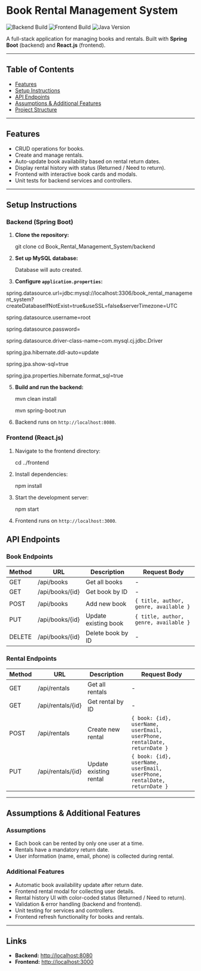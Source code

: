 
# Book Rental Management System

![Backend Build](https://img.shields.io/badge/backend-SpringBoot-blue)
![Frontend Build](https://img.shields.io/badge/frontend-React-green)
![Java Version](https://img.shields.io/badge/java-17-orange)


A full-stack application for managing books and rentals. Built with **Spring Boot** (backend) and **React.js** (frontend).

---

## Table of Contents

- [Features](#features)
- [Setup Instructions](#setup-instructions)
- [API Endpoints](#api-endpoints)
- [Assumptions & Additional Features](#assumptions--additional-features)
- [Project Structure](#project-structure)

---

## Features

- CRUD operations for books.
- Create and manage rentals.
- Auto-update book availability based on rental return dates.
- Display rental history with status (Returned / Need to return).
- Frontend with interactive book cards and modals.
- Unit tests for backend services and controllers.

---

## Setup Instructions

### Backend (Spring Boot)

1. **Clone the repository:**
   
   git clone <repo-url>
   cd Book_Rental_Management_System/backend

2. **Set up MySQL database:**

   Database will auto created.
  

3. **Configure `application.properties`:**

spring.datasource.url=jdbc:mysql://localhost:3306/book_rental_management_system?createDatabaseIfNotExist=true&useSSL=false&serverTimezone=UTC

spring.datasource.username=root

spring.datasource.password=

spring.datasource.driver-class-name=com.mysql.cj.jdbc.Driver

spring.jpa.hibernate.ddl-auto=update

spring.jpa.show-sql=true

spring.jpa.properties.hibernate.format_sql=true


   

5. **Build and run the backend:**

   
   mvn clean install
   
   mvn spring-boot:run
  

7. Backend runs on `http://localhost:8080`.



### Frontend (React.js)

1. Navigate to the frontend directory:

   
   cd ../frontend
  

2. Install dependencies:

  
   npm install
  

3. Start the development server:

   
   npm start
  

4. Frontend runs on `http://localhost:3000`.



## API Endpoints

### Book Endpoints

| Method | URL             | Description          | Request Body                          |
| ------ | --------------- | -------------------- | ------------------------------------- |
| GET    | /api/books      | Get all books        | -                                     |
| GET    | /api/books/{id} | Get book by ID       | -                                     |
| POST   | /api/books      | Add new book         | `{ title, author, genre, available }` |
| PUT    | /api/books/{id} | Update existing book | `{ title, author, genre, available }` |
| DELETE | /api/books/{id} | Delete book by ID    | -                                     |

### Rental Endpoints

| Method | URL               | Description            | Request Body                                                             |
| ------ | ----------------- | ---------------------- | ------------------------------------------------------------------------ |
| GET    | /api/rentals      | Get all rentals        | -                                                                        |
| GET    | /api/rentals/{id} | Get rental by ID       | -                                                                        |
| POST   | /api/rentals      | Create new rental      | `{ book: {id}, userName, userEmail, userPhone, rentalDate, returnDate }` |
| PUT    | /api/rentals/{id} | Update existing rental | `{ book: {id}, userName, userEmail, userPhone, rentalDate, returnDate }` |

---

## Assumptions & Additional Features

### Assumptions

* Each book can be rented by only one user at a time.
* Rentals have a mandatory return date.
* User information (name, email, phone) is collected during rental.

### Additional Features

* Automatic book availability update after return date.
* Frontend rental modal for collecting user details.
* Rental history UI with color-coded status (Returned / Need to return).
* Validation & error handling (backend and frontend).
* Unit testing for services and controllers.
* Frontend refresh functionality for books and rentals.

---

## Links

* **Backend:** [http://localhost:8080](http://localhost:8080)
* **Frontend:** [http://localhost:3000](http://localhost:3000)


 
